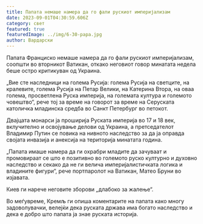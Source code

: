 ```yaml
---
title: Папата немаше намера да го фали рускиот империјализам
date: 2023-09-01T04:30:59.606Z
category: свет
featured: true
featuredImage: ../img/6-30-papa.jpg
author: Вардарски
---
```

Папата Франциско немаше намера да го фали рускиот империјализам, соопшти во вторникот Ватикан, откако неговиот говор минатата недела беше остро критикуван од Украина.

„Вие сте наследници на голема Русија: голема Русија на светците, на кралевите, голема Русија на Петар Велики, на Катерина Втора, на оваа голема, просветлена Руска империја, на големата култура и големото човештво“, рече тој за време на говорот за време на Серуската католичка младинска средба во Санкт Петербург во петокот.

Двајцата монарси ја проширија Руската империја во 17 и 18 век, вклучително и освојување делови од Украина, а претседателот Владимир Путин се повика на нивното наследство за да ја оправда својата инвазија и анексија на територија минатата година.

„Папата имаше намера да ги охрабри младите да зачуваат и промовираат се што е позитивно во големото руско културно и духовно наследство и секако да не ги велича империјалистичката логика и владините фигури“, рече портпаролот на Ватикан, Матео Бруни во изјавата.

Киев ги нарече неговите зборови „длабоко за жалење“.

Во меѓувреме, Кремљ ги опиша коментарите на папата како многу задоволувачки, велејќи дека руската држава има богато наследство и дека е добро што папата ја знае руската историја.